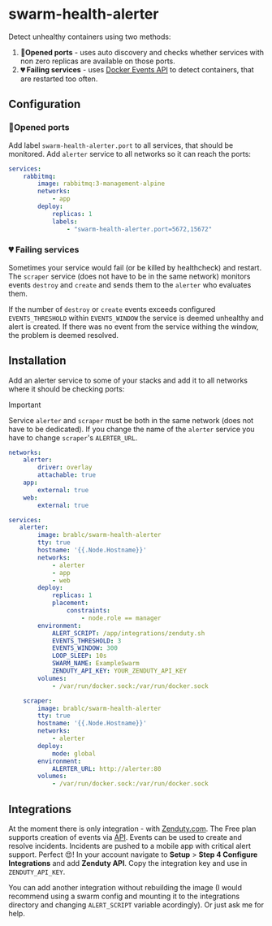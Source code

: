 # swarm-health-alerter

Detect unhealthy containers using two methods:

1. **🚪Opened ports** - uses auto discovery and checks whether services with non zero replicas are available on those ports.
2. **💔 Failing services** - uses [Docker Events API](https://docs.docker.com/engine/api/v1.45/#tag/System/operation/SystemEvents) to detect containers, that are restarted too often.

## Configuration 

### 🚪Opened ports

Add label `swarm-health-alerter.port` to all services, that should be monitored. Add `alerter` service to all networks so it can reach the ports:

```yml
services:
    rabbitmq:
        image: rabbitmq:3-management-alpine
        networks:
            - app
        deploy:
            replicas: 1
            labels:
                - "swarm-health-alerter.port=5672,15672"
```

### 💔 Failing services

Sometimes your service would fail (or be killed by healthcheck) and restart. The `scraper` service (does not have to be in the same network) monitors events `destroy` and `create` and sends them to the `alerter` who evaluates them.

If the number of `destroy` or `create` events exceeds configured `EVENTS_THRESHOLD` within `EVENTS_WINDOW` the service is deemed unhealthy and alert is created. If there was no event from the service withing the window, the problem is deemed resolved.

## Installation

Add an alerter service to some of your stacks and add it to all networks where it should be checking ports:

> [!IMPORTANT]
> Service `alerter` and `scraper` must be both in the same network (does not have to be dedicated).
> If you change the name of the `alerter` service you have to change `scraper`'s `ALERTER_URL`.

```yml
networks:
    alerter:
        driver: overlay
        attachable: true
    app:
        external: true
    web:
        external: true

services:
   alerter:
        image: brablc/swarm-health-alerter
        tty: true
        hostname: '{{.Node.Hostname}}'
        networks:
            - alerter
            - app
            - web
        deploy:
            replicas: 1
            placement:
                constraints:
                    - node.role == manager
        environment:
            ALERT_SCRIPT: /app/integrations/zenduty.sh
            EVENTS_THRESHOLD: 3
            EVENTS_WINDOW: 300
            LOOP_SLEEP: 10s
            SWARM_NAME: ExampleSwarm
            ZENDUTY_API_KEY: YOUR_ZENDUTY_API_KEY
        volumes:
            - /var/run/docker.sock:/var/run/docker.sock

    scraper:
        image: brablc/swarm-health-alerter
        tty: true
        hostname: '{{.Node.Hostname}}'
        networks:
            - alerter
        deploy:
            mode: global
        environment:
            ALERTER_URL: http://alerter:80
        volumes:
            - /var/run/docker.sock:/var/run/docker.sock
```

## Integrations

At the moment there is only integration - with [Zenduty.com](https://www.zenduty.com/pricing/). The Free plan supports creation of events via [API](https://apidocs.zenduty.com/?ref=zenduty.com#tag/Events). Events can be used to create and resolve incidents. Incidents are pushed to a mobile app with critical alert support. Perfect 😍! In your account navigate to **Setup** > **Step 4 Configure Integrations** and add **Zenduty API**. Copy the integration key and use in `ZENDUTY_API_KEY`. 

You can add another integration without rebuilding the image (I would recommend using a swarm config and mounting it to the integrations directory and changing `ALERT_SCRIPT` variable acordingly). Or just ask me for help.


